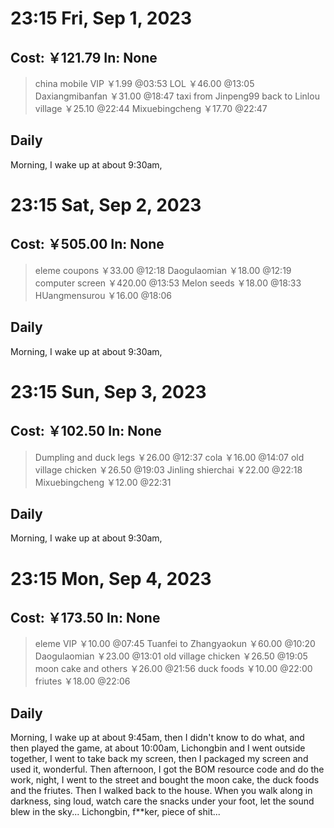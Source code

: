 # 23:15 Fri, Sep 1, 2023

## Cost: ￥121.79 In: None
>china mobile VIP ￥1.99
@03:53
>LOL ￥46.00
@13:05
>Daxiangmibanfan ￥31.00
@18:47
>taxi from Jinpeng99 back to Linlou village ￥25.10
@22:44
>Mixuebingcheng ￥17.70
@22:47

## Daily
Morning, I wake up at about 9:30am, 

# 23:15 Sat, Sep 2, 2023

## Cost: ￥505.00 In: None
>eleme coupons ￥33.00
@12:18
>Daogulaomian ￥18.00
@12:19
>computer screen ￥420.00
@13:53
>Melon seeds ￥18.00
@18:33
>HUangmensurou ￥16.00
@18:06

## Daily
Morning, I wake up at about 9:30am, 

# 23:15 Sun, Sep 3, 2023

## Cost: ￥102.50 In: None
>Dumpling and duck legs ￥26.00
@12:37
>cola ￥16.00
@14:07
>old village chicken ￥26.50
@19:03
>Jinling shierchai ￥22.00
@22:18
>Mixuebingcheng ￥12.00
@22:31

## Daily
Morning, I wake up at about 9:30am, 

# 23:15 Mon, Sep 4, 2023

## Cost: ￥173.50 In: None
>eleme VIP ￥10.00
@07:45
>Tuanfei to Zhangyaokun ￥60.00
@10:20
>Daogulaomian ￥23.00
@13:01
>old village chicken ￥26.50
@19:05
>moon cake and others ￥26.00
@21:56
>duck foods ￥10.00
@22:00
>friutes ￥18.00
@22:06

## Daily
Morning, I wake up at about 9:45am, then I didn't know to do what, and then played the game, at about 10:00am, Lichongbin and I went outside together, I went to take back my screen, then I packaged my screen and used it, wonderful.
Then afternoon, I got the BOM resource code and do the work, night, I went to the street and bought the moon cake, the duck foods and the friutes.
Then I walked back to the house.
When you walk along in darkness, sing loud, watch care the snacks under your foot, let the sound blew in the sky...
Lichongbin, f**ker, piece of shit...
